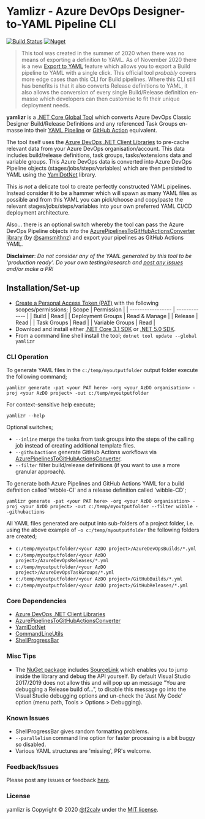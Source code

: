 # Yamlizr - Azure DevOps Designer-to-YAML Pipeline CLI

[azdo-badge]: https://dev.azure.com/f2calv/github/_apis/build/status/f2calv.CasCap.DevOpsYamlizrCli?branchName=master
[azdo-url]: https://dev.azure.com/f2calv/github/_build/latest?definitionId=8&branchName=master
[azdo-coverage-url]: https://img.shields.io/azure-devops/coverage/f2calv/github/8
[cascap.yamlizr-badge]: https://img.shields.io/nuget/v/yamlizr?color=blue
[cascap.yamlizr-url]: https://nuget.org/packages/yamlizr

[![Build Status][azdo-badge]][azdo-url] <!-- ![Code Coverage][azdo-coverage-url] --> [![Nuget][cascap.yamlizr-badge]][cascap.yamlizr-url]

> This tool was created in the summer of 2020 when there was no means of exporting a definition to YAML. As of November 2020 there is a new [Export to YAML](https://devblogs.microsoft.com/devops/replacing-view-yaml/) feature which allows you to export a Build pipeline to YAML with a single click. This official tool *probably* covers more edge cases than this CLI for Build pipelines. Where this CLI still has benefits is that it also converts Release definitions to YAML, it also allows the conversion of every single Build/Release definition en-masse which developers can then customise to fit their unique deployment needs.

**yamlizr** is a [.NET Core Global Tool](https://docs.microsoft.com/en-us/dotnet/core/tools/global-tools) which converts Azure DevOps Classic Designer Build/Release Definitions and any referenced Task Groups en-masse into their [YAML Pipeline](https://docs.microsoft.com/en-us/azure/devops/pipelines/yaml-schema?view=azure-devops&tabs=schema%2Cparameter-schema) or [GitHub Action](https://github.com/features/actions) equivalent.

The tool itself uses the [Azure DevOps .NET Client Libraries](https://docs.microsoft.com/en-us/azure/devops/integrate/concepts/dotnet-client-libraries?view=azure-devops) to pre-cache relevant data from your Azure DevOps organisation/account. This data includes build/release definitions, task groups, tasks/extensions data and variable groups. This Azure DevOps data is converted into Azure DevOps Pipeline objects (stages/jobs/steps/variables) which are then persisted to YAML using the [YamlDotNet](https://github.com/aaubry/YamlDotNet) library.

This _is not_ a delicate tool to create perfectly constructed YAML pipelines. Instead consider it to be a hammer which will spawn as many YAML files as possible and from this YAML you can pick/choose and copy/paste the relevant stages/jobs/steps/variables into your own preferred YAML CI/CD deployment architecture.

Also... there is an optional switch whereby the tool can pass the Azure DevOps Pipeline objects into the [AzurePipelinesToGitHubActionsConverter library](https://github.com/samsmithnz/AzurePipelinesToGitHubActionsConverter) (by [@samsmithnz](https://github.com/samsmithnz)) and export your pipelines as GitHub Actions YAML.

**Disclaimer**: _Do not consider any of the YAML generated by this tool to be 'production ready'. Do your own testing/research and [post any issues](https://github.com/f2calv/yamlizr/issues) and/or make a PR!_

## Installation/Set-up

- [Create a Personal Access Token (PAT)](https://docs.microsoft.com/en-us/azure/devops/organizations/accounts/use-personal-access-tokens-to-authenticate?view=azure-devops&tabs=preview-page) with the following scopes/permissions;
  | Scope             | Permission    |
  | ----------------- | ------------- |
  | Build             | Read          |
  | Deployment Groups | Read & Manage |
  | Release           | Read          |
  | Task Groups       | Read          |
  | Variable Groups   | Read          |
- Download and install either [.NET Core 3.1 SDK](https://dotnet.microsoft.com/download/dotnet-core/3.1) or [.NET 5.0 SDK](https://dotnet.microsoft.com/download/dotnet/5.0).
- From a command line shell install the tool;
  `dotnet tool update --global yamlizr`

### CLI Operation

To generate YAML files in the `c:/temp/myoutputfolder` output folder execute the following command;

```pwsh
yamlizr generate -pat <your PAT here> -org <your AzDO organisation> -proj <your AzDO project> -out c:/temp/myoutputfolder
```

For context-sensitive help execute;
```
yamlizr --help
```

Optional switches;
- `--inline` merge the tasks from task groups into the steps of the calling job instead of creating additional template files.
- `--githubactions` generate GitHub Actions workflows via [AzurePipelinesToGitHubActionsConverter](https://github.com/samsmithnz/AzurePipelinesToGitHubActionsConverter).
- `--filter` filter build/release definitions (if you want to use a more granular approach).

To generate both Azure Pipelines and GitHub Actions YAML for a build definition called 'wibble-CI' and a release definition called 'wibble-CD';
```pwsh
yamlizr generate -pat <your PAT here> -org <your AzDO organisation> -proj <your AzDO project> -out c:/temp/myoutputfolder --filter wibble --githubactions
```

All YAML files generated are output into sub-folders of a project folder, i.e. using the above example of `-o c:/temp/myoutputfolder` the following folders are created;
- `c:/temp/myoutputfolder/<your AzDO project>/AzureDevOpsBuilds/*.yml`
- `c:/temp/myoutputfolder/<your AzDO project>/AzureDevOpsReleases/*.yml`
- `c:/temp/myoutputfolder/<your AzDO project>/AzureDevOpsTaskGroups/*.yml`
- `c:/temp/myoutputfolder/<your AzDO project>/GitHubBuilds/*.yml`
- `c:/temp/myoutputfolder/<your AzDO project>/GitHubReleases/*.yml`


### Core Dependencies

- [Azure DevOps .NET Client Libraries](https://docs.microsoft.com/en-us/azure/devops/integrate/concepts/dotnet-client-libraries?view=azure-devops)
- [AzurePipelinesToGitHubActionsConverter](https://github.com/samsmithnz/AzurePipelinesToGitHubActionsConverter)
- [YamlDotNet](https://github.com/aaubry/YamlDotNet)
- [CommandLineUtils](https://github.com/natemcmaster/CommandLineUtils)
- [ShellProgressBar](https://github.com/Mpdreamz/shellprogressbar)

### Misc Tips

- The [NuGet package](https://www.nuget.org/packages/yamlizr/) includes [SourceLink](https://github.com/dotnet/sourcelink) which enables you to jump inside the library and debug the API yourself. By default Visual Studio 2017/2019 does not allow this and will pop up an message "You are debugging a Release build of...", to disable this message go into the Visual Studio debugging options and un-check the 'Just My Code' option (menu path, Tools > Options > Debugging).

### Known Issues

- ShellProgressBar gives random formatting problems.
- `--parallelism` command line option for faster processing is a bit buggy so disabled.
- Various YAML structures are 'missing', PR's welcome.

### Feedback/Issues

Please post any issues or feedback [here](https://github.com/f2calv/yamlizr/issues).

### License

yamlizr is Copyright &copy; 2020 [@f2calv](https://github.com/f2calv) under the [MIT license](LICENSE).
